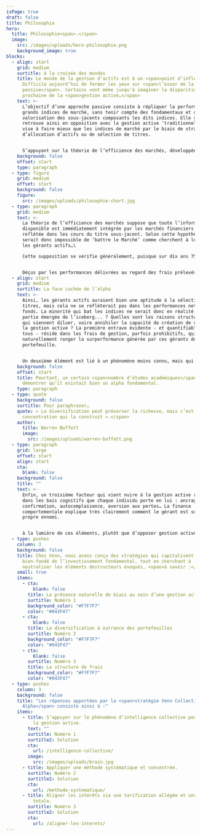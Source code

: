 ```yaml
---
isPage: true
draft: false
title: Philosophie
hero:
  title: Philosophie<span>.</span>
  image:
    src: /images/uploads/hero-philosophie.png
    background_image: true
blocks:
  - align: start
    grid: medium
    surtitle: à la croisée des mondes
    title: Le monde de la gestion d’actifs est à un <span>point d’inflexion</span>.
      Difficile aujourd’hui de fermer les yeux sur <span>l’essor de la gestion
      passive</span>. Certains vont même jusqu'à imaginer la disparition
      prochaine de la <span>gestion active…</span>
    text: >-
      L’objectif d’une approche passive consiste à répliquer la performance des
      grands indices de marché, sans tenir compte des fondamentaux et de la
      valorisation des sous-jacents composants les dits indices. Elle se
      retrouve ainsi en opposition avec la gestion active ‘traditionnelle’ qui
      vise à faire mieux que les indices de marché par le biais de stratégies
      d’allocation d’actifs ou de sélection de titres.


      S’appuyant sur la théorie de l’efficience des marchés, développée dans les années 70 par l’économiste E. Fama et sur les travaux de J. Bogle, fondateur de Vanguard, la gestion passive gagne des parts de marchés depuis près de vingt ans, au point que les encours s’y rattachant représentent désormais la majorité du secteur.
    background: false
    offset: start
    type: paragraph
  - type: figure
    grid: medium
    offset: start
    background: false
    figure:
      src: /images/uploads/philosophie-chart.jpg
  - type: paragraph
    grid: medium
    text: >-
      La théorie de l’efficience des marchés suppose que toute l’information
      disponible est immédiatement intégrée par les marchés financiers et
      reflétée dans les cours du titre sous-jacent. Selon cette hypothèse, il
      serait donc impossible de ‘battre le Marché’ comme cherchent à le faire
      les gérants actifs…\

      Cette supposition se vérifie généralement, puisque sur dix ans 75% à 90% des gérants actifs sous-performent leurs indices de référence.


      Déçus par les performances délivrées au regard des frais prélevés, les investisseurs se sont détournés de la gestion active et c’est ainsi que peu à peu la gestion passive s’est imposée au sein du paysage de l’offre d’épargne.
  - align: start
    grid: medium
    surtitle: La face cachée de l’alpha
    text: >-
      Ainsi, les gérants actifs auraient bien une aptitude à la sélection de
      titres, mais cela ne se reflèterait pas dans les performances nettes des
      fonds. La minorité qui bat les indices ne serait donc en réalité que la
      partie émergée de l’iceberg... ? Quelles sont les raisons structurelles
      qui viennent diluer, voire annihiler la capacité de création de valeur de
      la gestion active ? La première entrave évidente - et quantifiable par
      tous - réside dans les frais de gestion, parfois prohibitifs, qui viennent
      naturellement ronger la surperformance générée par ces gérants de
      portefeuille. 


      Un deuxième élément est lié à un phénomène moins connu, mais qui peut être également très néfaste : la diversification à outrance des portefeuilles... Les américains surnomment ce phénomène la deworstification (traduction approximative : « dispersification »). Il s’explique par plusieurs facteurs de pression, externes ou internes :  la réglementation ; le gérant qui souhaite limiter sa singularité face aux concurrents, aux indices de marché, pilotant ainsi son risque de ‘carrière’ ; le contrôle des risques qui imposent des limites de tracking-error…  Or il est démontré que l’idée incrémentale est souvent moins bonne, venant ainsi diluer l’alpha des plus fortes convictions…
    background: false
    offset: start
    title: Pourtant, un certain <span>nombre d’études académiques</span> sont venues
      démontrer qu’il existait bien un alpha fondamental.
    type: paragraph
  - type: quote
    background: false
    surtitle: Pour paraphraser…
    quote: « La diversification peut préserver la richesse, mais c’est <span>la
      concentration qui la construit ».</span>
    author:
      title: Warren Buffett
      image:
        src: /images/uploads/warren-buffett.png
  - type: paragraph
    grid: large
    offset: start
    align: start
    cta:
      blank: false
    background: false
    title: ""
    text: >-
      Enfin, un troisième facteur qui vient nuire à la gestion active réside
      dans les bais cognitifs que chaque individu porte en lui : ancrage,
      confirmation, autocomplaisance, aversion aux pertes… La finance
      comportementale explique très clairement comment le gérant est souvent son
      propre ennemi.


      à la lumière de ces éléments, plutôt que d’opposer gestion active et gestion passive, une troisième voie peut-elle être envisagée ?
  - type: pushes
    column: 3
    background: false
    title: Chez Venn, nous avons conçu des stratégies qui capitalisent sur le
      bien-fondé de l’investissement fondamental, tout en cherchant à
      neutraliser les éléments destructeurs évoqués, <span>à savoir :</span>
    small: true
    items:
      - cta:
          blank: false
        title: La présence naturelle de biais au sein d’une gestion active.
        surtitle: Numéro 1
        background_color: "#F7F7F7"
        color: "#043F47"
      - cta:
          blank: false
        title: La diversification à outrance des portefeuilles
        surtitle: Numéro 2
        background_color: "#F7F7F7"
        color: "#043F47"
      - cta:
          blank: false
        surtitle: Numéro 3
        title: La structure de frais
        background_color: "#F7F7F7"
        color: "#043F47"
  - type: pushes
    column: 3
    background: false
    title: "Les réponses apportées par la <span>stratégie Venn Collective
      Alpha</span> consiste ainsi à :"
    items:
      - title: S’appuyer sur le phénomène d’intelligence collective pour « débiaiser »
          la gestion active.
        text: ""
        surtitle: Numéro 1
        surtitle2: Solution
        cta:
          url: /intelligence-collective/
        image:
          src: /images/uploads/brain.jpg
      - title: Appliquer une méthode systématique et concentrée.
        surtitle: Numéro 2
        surtitle2: Solution
        cta:
          url: /methode-systematique/
      - title: Aligner les intérêts via une tarification allégée et une transparence
          totale.
        surtitle: Numéro 3
        surtitle2: Solution
        cta:
          url: /aligner-les-interets/
---
```

